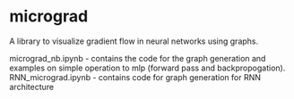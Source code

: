 # micrograd
A library to visualize gradient flow in neural networks using graphs.

micrograd_nb.ipynb - contains the code for the graph generation and examples on simple operation to mlp (forward pass and backpropogation).<br>
RNN_micrograd.ipynb - contains code for graph generation for RNN architecture
